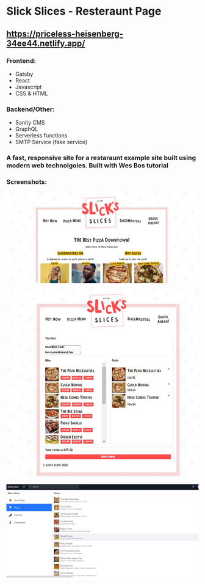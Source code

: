 # Slick Slices - Resteraunt Page
## https://priceless-heisenberg-34ee44.netlify.app/

### Frontend: 
* Gatsby
* React
* Javascript
* CSS & HTML
### Backend/Other:
* Sanity CMS
* GraphQL
* Serverless functions
* SMTP Service (fake service) 

### A fast, responsive site for a restaraunt example site built using modern web technolgoies. Built with Wes Bos tutorial

### Screenshots:

![Homepage Screenshot](/screenshots/homepage_screenshot.jpg?raw=true)

![Orders Screenshot](/screenshots/orders_screenshot.jpg?raw=true)

![Sanity Studio Screenshot](/screenshots/sanitystudio_screenshot.jpg?raw=true)
